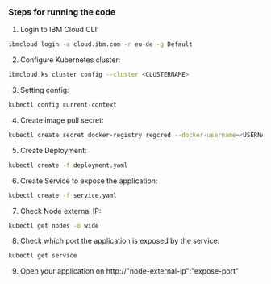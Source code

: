 ### Steps for running the code

1. Login to IBM Cloud CLI:  
```bash
ibmcloud login -a cloud.ibm.com -r eu-de -g Default
```
2. Configure Kubernetes cluster: 
```bash
ibmcloud ks cluster config --cluster <CLUSTERNAME>
```
3. Setting config: 
```bash
kubectl config current-context
```
4. Create image pull secret: 
```bash
kubectl create secret docker-registry regcred --docker-username=<USERNAME> --docker-password=<PASSWORD> --docker-email=<EMAIL> -n default
```
5. Create Deployment: 
```bash
kubectl create -f deployment.yaml
```
6. Create Service to expose the application: 
```bash
kubectl create -f service.yaml
```
7. Check Node external IP: 
```bash
kubectl get nodes -o wide
```
8. Check which port the application is exposed by the service: 
```bash
kubectl get service
```
9.  Open your application on http://"node-external-ip":"expose-port"


